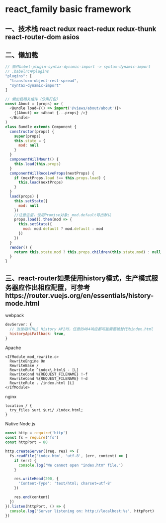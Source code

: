 # react_family basic framework
## 一、技术栈 react redux react-redux redux-thunk react-router-dom asios
## 二、懒加载
```javascript
// 插件babel-plugin-syntax-dynamic-import -> syntax-dynamic-import
// .babelrc中plugins
"plugins": [
  "transform-object-rest-spread",
  "syntax-dynamic-import"
]

// 懒加载相关组件（分离打包）
const About = (props) => (
  <Bundle load={() => import('@views/about/about')}>
    {(About) => <About {...props} />}
  </Bundle>
)
class Bundle extends Component {
  constructor(props) {
    super(props)
    this.state = {
      mod: null
    }
  }
  componentWillMount() {
    this.load(this.props)
  }
  componentWillReceiveProps(nextProps) {
    if (nextProps.load !== this.props.load) {
      this.load(nextProps)
    }
  }
  load(props) {
    this.setState({
      mod: null
    })
    //注意这里，使用Promise对象; mod.default导出默认
    props.load().then(mod => {
      this.setState({
        mod: mod.default ? mod.default : mod
      })
    })
  }
  render() {
    return this.state.mod ? this.props.children(this.state.mod) : null
  }
}
```
## 三、react-router如果使用history模式，生产模式服务器应作出相应配置，可参考https://router.vuejs.org/en/essentials/history-mode.html
webpack
```javascript
devServer: {
  // 当使用HTML5 History API时，任意的404响应都可能需要被替代为index.html
  historyApiFallback: true,
}
```
Apache
```
<IfModule mod_rewrite.c>
  RewriteEngine On
  RewriteBase /
  RewriteRule ^index\.html$ - [L]
  RewriteCond %{REQUEST_FILENAME} !-f
  RewriteCond %{REQUEST_FILENAME} !-d
  RewriteRule . /index.html [L]
</IfModule>
```
nginx
```
location / {
  try_files $uri $uri/ /index.html;
}
```
Native Node.js
```javascript
const http = require('http')
const fs = require('fs')
const httpPort = 80

http.createServer((req, res) => {
  fs.readFile('index.htm', 'utf-8', (err, content) => {
    if (err) {
      console.log('We cannot open "index.htm" file.')
    }

    res.writeHead(200, {
      'Content-Type': 'text/html; charset=utf-8'
    })

    res.end(content)
  })
}).listen(httpPort, () => {
  console.log('Server listening on: http://localhost:%s', httpPort)
})
```
